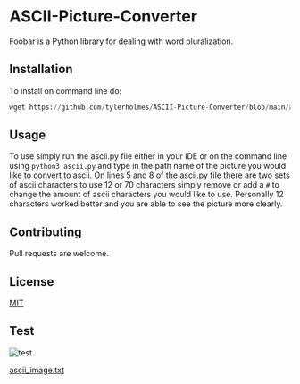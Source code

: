 # ASCII-Picture-Converter

Foobar is a Python library for dealing with word pluralization.

## Installation

To install on command line do:
```python
wget https://github.com/tylerholmes/ASCII-Picture-Converter/blob/main/ascii.py
```


## Usage

To use simply run the ascii.py file either in your IDE or on the command line using ```python3 ascii.py``` and type in the path name of
the picture you would like to convert to ascii. On lines 5 and 8 of the ascii.py file there 
are two sets of ascii characters to use 12 or 70 characters simply remove or add a `#` to 
change the amount of ascii characters you would like to use. Personally 12 characters worked
better and you are able to see the picture more clearly.

## Contributing
Pull requests are welcome.

## License
[MIT](https://choosealicense.com/licenses/mit/)


## Test

![test](https://user-images.githubusercontent.com/71055046/133010419-3940c3a6-ed71-4e4a-babe-18e46816c07a.jpeg)

[ascii_image.txt](https://github.com/tylerholmes/ASCII-Picture-Converter/files/7150727/ascii_image.txt)
